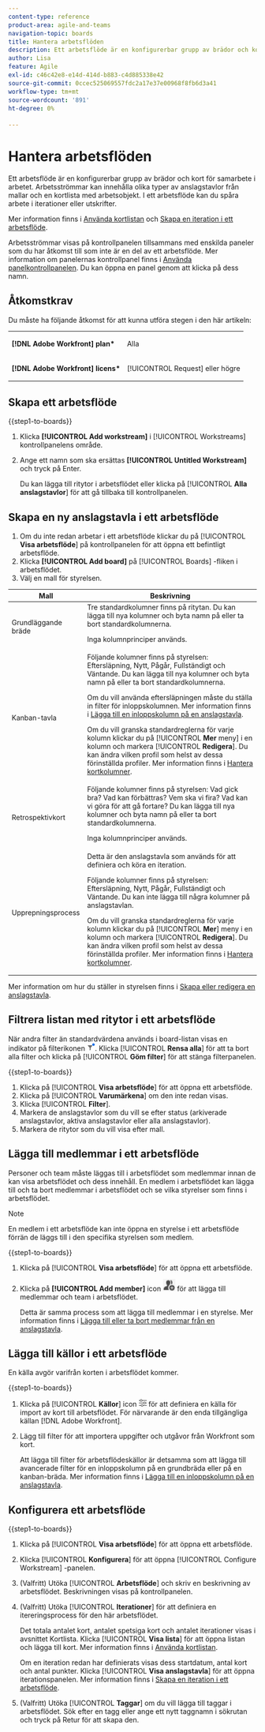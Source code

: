 ```yaml
---
content-type: reference
product-area: agile-and-teams
navigation-topic: boards
title: Hantera arbetsflöden
description: Ett arbetsflöde är en konfigurerbar grupp av brädor och kort för samarbete i arbetet.
author: Lisa
feature: Agile
exl-id: c46c42e8-e14d-414d-b883-c4d885338e42
source-git-commit: 0ccec525069557fdc2a17e37e00968f8fb6d3a41
workflow-type: tm+mt
source-wordcount: '891'
ht-degree: 0%

---
```


# Hantera arbetsflöden

Ett arbetsflöde är en konfigurerbar grupp av brädor och kort för samarbete i arbetet. Arbetsströmmar kan innehålla olika typer av anslagstavlor från mallar och en kortlista med arbetsobjekt. I ett arbetsflöde kan du spåra arbete i iterationer eller utskrifter.

Mer information finns i [Använda kortlistan](/help/quicksilver/agile/use-boards-agile-planning-tools/use-card-list.md) och [Skapa en iteration i ett arbetsflöde](/help/quicksilver/agile/use-boards-agile-planning-tools/create-an-iteration-in-workstream.md).

Arbetsströmmar visas på kontrollpanelen tillsammans med enskilda paneler som du har åtkomst till som inte är en del av ett arbetsflöde. Mer information om panelernas kontrollpanel finns i [Använda panelkontrollpanelen](/help/quicksilver/agile/get-started-with-boards/use-boards-page.md). Du kan öppna en panel genom att klicka på dess namn.

## Åtkomstkrav

Du måste ha följande åtkomst för att kunna utföra stegen i den här artikeln:

<table style="table-layout:auto"> 
 <col> 
 </col> 
 <col> 
 </col> 
 <tbody> 
  <tr> 
   <td role="rowheader"><strong>[!DNL Adobe Workfront] plan*</strong></td> 
   <td> <p>Alla</p> </td> 
  </tr> 
  <tr> 
   <td role="rowheader"><strong>[!DNL Adobe Workfront] licens*</strong></td> 
   <td> <p>[!UICONTROL Request] eller högre</p> </td> 
  </tr> 
 </tbody> 
</table>

## Skapa ett arbetsflöde

{{step1-to-boards}}

1. Klicka **[!UICONTROL Add workstream]** i [!UICONTROL Workstreams] kontrollpanelens område.
1. Ange ett namn som ska ersättas **[!UICONTROL Untitled Workstream]** och tryck på Enter.

   Du kan lägga till ritytor i arbetsflödet eller klicka på [!UICONTROL **Alla anslagstavlor**] för att gå tillbaka till kontrollpanelen.

## Skapa en ny anslagstavla i ett arbetsflöde

1. Om du inte redan arbetar i ett arbetsflöde klickar du på [!UICONTROL **Visa arbetsflöde**] på kontrollpanelen för att öppna ett befintligt arbetsflöde.
1. Klicka **[!UICONTROL Add board]** på [!UICONTROL Boards] -fliken i arbetsflödet.
1. Välj en mall för styrelsen.

| Mall | Beskrivning |
|---------|----------|
| Grundläggande bräde | Tre standardkolumner finns på ritytan. Du kan lägga till nya kolumner och byta namn på eller ta bort standardkolumnerna. <p>Inga kolumnprinciper används. |
| Kanban-tavla | Följande kolumner finns på styrelsen: Eftersläpning, Nytt, Pågår, Fullständigt och Väntande. Du kan lägga till nya kolumner och byta namn på eller ta bort standardkolumnerna.<p>Om du vill använda eftersläpningen måste du ställa in filter för inloppskolumnen. Mer information finns i [Lägga till en inloppskolumn på en anslagstavla](/help/quicksilver/agile/use-boards-agile-planning-tools/add-intake-column-to-board.md). <p>Om du vill granska standardreglerna för varje kolumn klickar du på [!UICONTROL **Mer** meny] i en kolumn och markera [!UICONTROL **Redigera**]. Du kan ändra vilken profil som helst av dessa förinställda profiler. Mer information finns i [Hantera kortkolumner](/help/quicksilver/agile/get-started-with-boards/manage-board-columns.md). |
| Retrospektivkort | Följande kolumner finns på styrelsen: Vad gick bra? Vad kan förbättras? Vem ska vi fira? Vad kan vi göra för att gå fortare? Du kan lägga till nya kolumner och byta namn på eller ta bort standardkolumnerna. <p>Inga kolumnprinciper används. |
| Upprepningsprocess | Detta är den anslagstavla som används för att definiera och köra en iteration. <p>Följande kolumner finns på styrelsen: Eftersläpning, Nytt, Pågår, Fullständigt och Väntande. Du kan inte lägga till några kolumner på anslagstavlan. <p>Om du vill granska standardreglerna för varje kolumn klickar du på [!UICONTROL **Mer**] meny i en kolumn och markera [!UICONTROL **Redigera**]. Du kan ändra vilken profil som helst av dessa förinställda profiler. Mer information finns i [Hantera kortkolumner](/help/quicksilver/agile/get-started-with-boards/manage-board-columns.md). |

Mer information om hur du ställer in styrelsen finns i [Skapa eller redigera en anslagstavla](/help/quicksilver/agile/get-started-with-boards/create-edit-board.md).

## Filtrera listan med ritytor i ett arbetsflöde

När andra filter än standardvärdena används i board-listan visas en indikator på filterikonen ![Filter tillämpat](assets/boards-filterapplied-30x30.png). Klicka [!UICONTROL **Rensa alla**] för att ta bort alla filter och klicka på [!UICONTROL **Göm filter**] för att stänga filterpanelen.

{{step1-to-boards}}

1. Klicka på [!UICONTROL **Visa arbetsflöde**] för att öppna ett arbetsflöde.
1. Klicka på [!UICONTROL **Varumärkena**] om den inte redan visas.
1. Klicka [!UICONTROL **Filter**].
1. Markera de anslagstavlor som du vill se efter status (arkiverade anslagstavlor, aktiva anslagstavlor eller alla anslagstavlor).
1. Markera de ritytor som du vill visa efter mall.

## Lägga till medlemmar i ett arbetsflöde

Personer och team måste läggas till i arbetsflödet som medlemmar innan de kan visa arbetsflödet och dess innehåll. En medlem i arbetsflödet kan lägga till och ta bort medlemmar i arbetsflödet och se vilka styrelser som finns i arbetsflödet.

>[!NOTE]
>
>En medlem i ett arbetsflöde kan inte öppna en styrelse i ett arbetsflöde förrän de läggs till i den specifika styrelsen som medlem.

{{step1-to-boards}}

1. Klicka på [!UICONTROL **Visa arbetsflöde**] för att öppna ett arbetsflöde.
1. Klicka på **[!UICONTROL Add member]** icon ![Lägg till medlemmar](assets/boards-addmember-spectrum-25x25.png) för att lägga till medlemmar och team i arbetsflödet.

   Detta är samma process som att lägga till medlemmar i en styrelse. Mer information finns i [Lägga till eller ta bort medlemmar från en anslagstavla](/help/quicksilver/agile/get-started-with-boards/add-members-to-board.md).

## Lägga till källor i ett arbetsflöde

En källa avgör varifrån korten i arbetsflödet kommer.

{{step1-to-boards}}

1. Klicka på [!UICONTROL **Källor**] icon ![Ikonen Källor](assets/sources-icon.png) för att definiera en källa för import av kort till arbetsflödet. För närvarande är den enda tillgängliga källan [!DNL Adobe Workfront].
1. Lägg till filter för att importera uppgifter och utgåvor från Workfront som kort.

   Att lägga till filter för arbetsflödeskällor är detsamma som att lägga till avancerade filter för en inloppskolumn på en grundbräda eller på en kanban-bräda. Mer information finns i [Lägga till en inloppskolumn på en anslagstavla](/help/quicksilver/agile/use-boards-agile-planning-tools/add-intake-column-to-board.md).

## Konfigurera ett arbetsflöde

{{step1-to-boards}}

1. Klicka på [!UICONTROL **Visa arbetsflöde**] för att öppna ett arbetsflöde.
1. Klicka [!UICONTROL **Konfigurera**] för att öppna [!UICONTROL Configure Workstream] -panelen.
1. (Valfritt) Utöka [!UICONTROL **Arbetsflöde**] och skriv en beskrivning av arbetsflödet. Beskrivningen visas på kontrollpanelen.
1. (Valfritt) Utöka [!UICONTROL **Iterationer**] för att definiera en itereringsprocess för den här arbetsflödet.

   Det totala antalet kort, antalet spetsiga kort och antalet iterationer visas i avsnittet Kortlista. Klicka [!UICONTROL **Visa lista**] för att öppna listan och lägga till kort. Mer information finns i [Använda kortlistan](/help/quicksilver/agile/use-boards-agile-planning-tools/use-card-list.md).

   Om en iteration redan har definierats visas dess startdatum, antal kort och antal punkter. Klicka [!UICONTROL **Visa anslagstavla**] för att öppna iterationspanelen. Mer information finns i [Skapa en iteration i ett arbetsflöde](/help/quicksilver/agile/use-boards-agile-planning-tools/create-an-iteration-in-workstream.md).

1. (Valfritt) Utöka [!UICONTROL **Taggar**] om du vill lägga till taggar i arbetsflödet. Sök efter en tagg eller ange ett nytt taggnamn i sökrutan och tryck på Retur för att skapa den.
